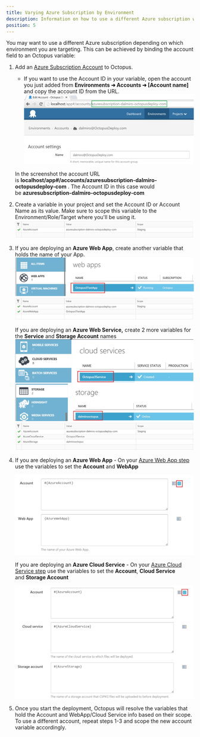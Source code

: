 ```yaml
---
title: Varying Azure Subscription by Environment
description: Information on how to use a different Azure subscription when deploying to different environments.
position: 5
---
```


You may want to use a different Azure subscription depending on which environment you are targeting. This can be achieved by binding the account field to an Octopus variable:

1. Add an [Azure Subscription Account](/docs/key-concepts/environments/accounts/azure-subscription-account.md) to Octopus.
    * If you want to use the Account ID in your variable, open the account you just added from **Environments &#10140; Accounts &#10140; [Account name]** and copy the account ID from the URL.
    ![](/docs/images/3049102/3278481.jpg "width=500")
        
    In the screenshot the account URL is **localhost/app#/accounts/azuresubscription-dalmiro-octopusdeploy-com** . The Account ID in this case would be **azuresubscription-dalmiro-octopusdeploy-com**
2. Create a variable in your project and set the Account ID or Account Name as its value. Make sure to scope this variable to the Environment/Role/Target where you'll be using it.
    ![](/docs/images/3049102/3278490.jpg "width=500")
3. If you are deploying an **Azure Web App**, create another variable that holds the name of your App.  
    ![](/docs/images/3049102/3278485.jpg "width=500")
    ![](/docs/images/3049102/3278486.jpg "width=500")

    If you are deploying an **Azure Web Service,** create 2 more variables for the **Service** and **Storage Account** names
    ![](/docs/images/3049102/3278489.jpg "width=500")
    ![](/docs/images/3049102/3278494.jpg "width=500")
    ![](/docs/images/3049102/3278487.jpg "width=500")

4. If you are deploying an **Azure Web App** - On your [Azure Web App step](/docs/deploying-applications/deploying-to-azure/deploying-a-package-to-an-azure-web-app/index.md) use the variables to set the **Account** and **WebApp**

    ![](/docs/images/3049102/3278496.jpg "width=500")
    
    If you are deploying an **Azure Cloud Service** - On your [Azure Cloud Service step](/docs/deploying-applications/deploying-to-azure/deploying-a-package-to-an-azure-cloud-service/index.md) use the variables to set the **Account**, **Cloud Service** and **Storage Account**

    ![](/docs/images/3049102/3278497.jpg "width=500")

5. Once you start the deployment, Octopus will resolve the variables that hold the Account and WebApp/Cloud Service info based on their scope. To use a different account, repeat steps 1-3 and scope the new account variable accordingly.
